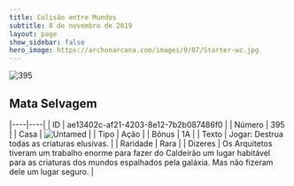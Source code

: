 ```yaml
---
title: Colisão entre Mundos
subtitle: 8 de novembro de 2019
layout: page
show_sidebar: false
hero_image: https://archonarcana.com/images/0/07/Starter-wc.jpg
---
```


![395](https://cdn.keyforgegame.com/media/card_front/pt/452_395_QF7G64HGJ35G_pt.png)

## Mata Selvagem

|----|----|
| ID | ae13402c-af21-4203-8e12-7b2b087486f0 |
| Número | 395 |
| Casa | ![Untamed](https://archonarcana.com/images/thumb/b/bd/Untamed.png/22px-Untamed.png "Indomados") |
| Tipo | Ação |
| Bônus | 1A |
| Texto | Jogar: Destrua todas as criaturas elusivas. |
| Raridade | Rara |
| Dizeres | Os Arquitetos tiveram um trabalho enorme para fazer do Caldeirão um lugar habitável para as criaturas dos mundos espalhados pela galáxia.  Mas não fizeram dele um lugar seguro. |
